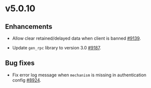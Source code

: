 # v5.0.10

## Enhancements

- Allow clear retained/delayed data when client is banned [#9139](https://github.com/emqx/emqx/pull/9139).

- Update `gen_rpc` library to version 3.0 [#9187](https://github.com/emqx/emqx/pull/9187).

## Bug fixes

- Fix error log message when `mechanism` is missing in authentication config [#8924](https://github.com/emqx/emqx/pull/8924).
